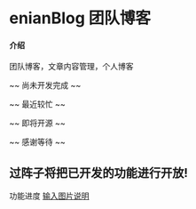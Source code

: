 # enianBlog 团队博客

#### 介绍
团队博客，文章内容管理，个人博客

~~ 尚未开发完成 ~~

~~ 最近较忙 ~~

~~ 即将开源 ~~

~~ 感谢等待 ~~



## 过阵子将把已开发的功能进行开放!

功能进度
[输入图片说明](%E5%8A%9F%E8%83%BD%E8%BF%9B%E5%BA%A6.png)